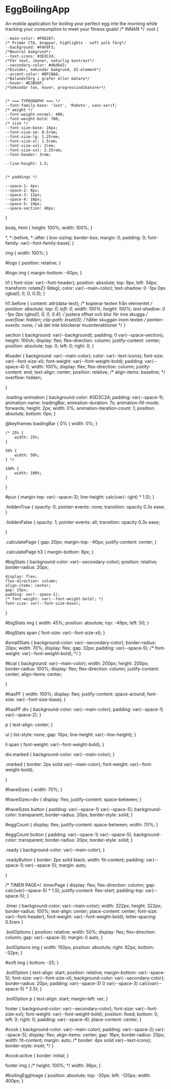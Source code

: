 # EggBoilingApp
An mobile application for boiling your perfect egg inte the morning while tracking your consumption to meet your fitness goals!
/* INNAN */
:root {

    --main-color: #F6D267;
    /* Primär CTA, knappar, highlights - soft yolk färg*/
    --background: #FAF8F3;
    /*Neutral bakgrund*/
    --text-icons: #3D3C24;
    /*För text, ikoner, naturlig kontrast*/
    --secondary-color: #d6d6d2;
    /*Divider, sekundär bakgrund, UI-element*/
    --accent-color: #BFCBA8;
    /*Balandsfärg i grafer eller mätare*/
    --hover: #E3B56F;
    /*Sekundär ton, hover, progressindikatorer*/


    /* === TYPOGRAPHY === */
    --font-family-base: 'Jost', 'Roboto', sans-serif;
    /* weight */
    --font-weight-normal: 400;
    --font-weight-bold: 700;
    /* size */
    --font-size-base: 16px;
    --font-size-sm: 0.5rem;
    --font-size-lg: 1.25rem;
    --font-size-xl: 1.5rem;
    --font-size-xxl: 2rem;
    --font-size-xxl: 2.25rem;
    --font-header: 3rem;

    --line-height: 1.5;


    /* paddings */

    --space-1: 4px;
    --space-2: 8px;
    --space-3: 12px;
    --space-4: 16px;
    --space-5: 24px;
    --space-section: 40px;
}

body,
html {
    height: 100%;
    width: 100%;
}

*,
*::before,
*::after {
    box-sizing: border-box;
    margin: 0;
    padding: 0;
    font-family: var(--font-family-base);
}



img {
    width: 100%;
}

#logo {
    position: relative;
}

#logo img {
    margin-bottom: -40px;
}

h1 {
    font-size: var(--font-header);
    position: absolute;
    top: 9px;
    left: 34px;
    transform: rotateZ(-9deg);
    color: var(--main-color);
    text-shadow: 0 -1px 0px rgba(0, 0, 0, 0.3);
}

h1::before {
    content: attr(data-text);
    /* kopierar texten från elementet */
    position: absolute;
    top: 0;
    left: 0;
    width: 100%;
    height: 100%;
    text-shadow: 0 -1px 0px rgba(0, 0, 0, 0.4);
    /* justera offset och blur för inre skugga */
    overflow: hidden;
    clip-path: inset(0);
    /* håller skuggan inom texten */
    pointer-events: none;
    /* så det inte blockerar musinteraktioner */
}

section {
    background: var(--background);
    padding: 0 var(--space-section);
    height: 100vh;
    display: flex;
    flex-direction: column;
    justify-content: center;
    position: absolute;
    top: 0;
    left: 0;
    right: 0;
}



#loader {
    background: var(--main-color);
    color: var(--text-icons);
    font-size: var(--font-size-xl);
    font-weight: var(--font-weight-bold);
    padding: var(--space-4) 0;
    width: 100%;
    display: flex;
    flex-direction: column;
    justify-content: end;
    text-align: center;
    position: relative;
    /* align-items: baseline; */
    overflow: hidden;


}

.loading-animation {
    background-color: #3D3C24;
    padding: var(--space-1);
    animation-name: loadingBar;
    animation-duration: 7s;
    animation-fill-mode: forwards;
    height: 2px;
    width: 0%;
    animation-iteration-count: 1;
    position: absolute;
    bottom: 0px;
}

@keyframes loadingBar {
    0% {
        width: 0%;
    }

    /* 25% {
        width: 25%;
    }

    50% {
        width: 50%;
    } */

    100% {
        width: 100%;
    }
}


#pun {
    margin-top: var(--space-3);
    line-height: calc(var(--ight) * 1.5);
}


.hiddenTrue {
    opacity: 0;
    pointer-events: none;
    transition: opacity 0.3s ease;
}

.hiddenFalse {
    opacity: 1;
    pointer-events: all;
    transition: opacity 0.3s ease;

}



.calculatePage {
    gap: 20px;
    margin-top: -40px;
    justify-content: center;
}

.calculatePage h3 {
    margin-bottom: 8px;
}



#bigStats {
    background-color: var(--secondary-color);
    position: relative;
    border-radius: 20px;

    display: flex;
    flex-direction: column;
    align-items: center;
    gap: 15px;
    padding: var(--space-2);
    /* font-weight: var(--font-weight-bold); */
    font-size: var(--font-size-base);
}


#bigStats img {
    width: 45%;
    position: absolute;
    top: -49px;
    left: 50;
}

#bigStats span {
    font-size: var(--font-size-xl);
}

#smallStats {
    background-color: var(--secondary-color);
    border-radius: 20px;
    width: 70%;
    display: flex;
    gap: 32px;
    padding: var(--space-5);
    /* font-weight: var(--font-weight-bold); */
}


#kcal {
    background: var(--main-color);
    width: 200px;
    height: 200px;
    border-radius: 100%;
    display: flex;
    flex-direction: column;
    justify-content: center;
    align-items: center;

}

#hasPF {
    width: 100%;
    display: flex;
    justify-content: space-around;
    font-size: var(--font-size-base);
}

#hasPF div {
    background-color: var(--main-color);
    padding: var(--space-1) var(--space-2);
}



p {
    text-align: center;
}


ul {
    list-style: none;
    gap: 10px;
    line-height: var(--line-height);
}

li span {
    font-weight: var(--font-weight-bold);
}

div.marked {
    background-color: var(--main-color);
}

.marked {
    border: 2px solid var(--main-color);
    font-weight: var(--font-weight-bold);

}

#haveSizes {
    width: 70%;
}

#haveSizes>div {
    display: flex;
    justify-content: space-between;
}

#haveSizes button {
    padding: var(--space-1) var(--space-5);
    background-color: transparent;
    border-radius: 20px;
    border-style: solid;
}

#eggCount {
    display: flex;
    justify-content: space-between;
    width: 70%;
}

#eggCount button {
    padding: var(--space-1) var(--space-5);
    background-color: transparent;
    border-radius: 20px;
    border-style: solid;
}

.ready {
    background-color: var(--main-color);
}

.readyButton {
    border: 2px solid black;
    width: fit-content;
    padding: var(--space-1) var(--space-5);
    margin: auto;


}


/* TIMER PAGE*/
.timerPage {
    display: flex;
    flex-direction: column;
    gap: calc(var(--space-5) * 1.5);
    justify-content: flex-start;
    padding-top: var(--space-5);
}

.timer {
    background-color: var(--main-color);
    width: 322px;
    height: 322px;
    border-radius: 100%;
    text-align: center;
    place-content: center;
    font-size: var(--font-header);
    font-weight: var(--font-weight-bold);
    letter-spacing: 0.5rem
}

.boilOptions {
    position: relative;
    width: 50%;
    display: flex;
    flex-direction: column;
    gap: var(--space-3);
    margin: 0 auto;
}

.boilOptions img {
    width: 150px;
    position: absolute;
    right: 82px;
    bottom: -32px;
}

#soft img {
    bottom: -25;
}

.boilOption {
    text-align: start;
    position: relative;
    margin-bottom: var(--space-5);
    font-size: var(--font-size-xl);
    background-color: var(--secondary-color);
    border-radius: 20px;
    padding: var(--space-3) 0 var(--space-3) calc(var(--space-5) * 2.5);
}

.boilOption p {
    text-align: start;
    margin-left: var;
}

footer {
    background-color: var(--secondary-color);
    font-size: var(--font-size-xxl);
    font-weight: var(--font-weight-bold);
    position: fixed;
    bottom: 0;
    left: 0;
    right: 0;
    padding: var(--space-4);
    place-content: center;
}

#cook {
    background-color: var(--main-color);
    padding: var(--space-2) var(--space-5);
    display: flex;
    align-items: center;
    gap: 16px;
    border-radius: 20px;
    width: fit-content;
    margin: auto;
    /* border: 4px solid var(--text-icons);
    border-style: inset; */
}

#cook:active {
    border: initial;
}





footer img {
    /* height: 100%; */
    width: 36px;
}

#boilingEggImage {
    position: absolute;
    top: -20px;
    left: -120px;
    width: 400px;
}
